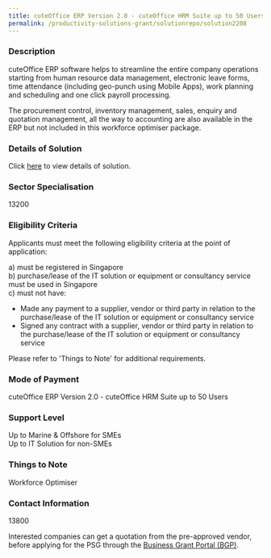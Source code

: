 ```yaml
---
title: cuteOffice ERP Version 2.0 - cuteOffice HRM Suite up to 50 Users
permalink: /productivity-solutions-grant/solutionrepo/solution2208
---
```


### Description

cuteOffice ERP software helps to streamline the entire company operations starting from human resource data management, electronic leave forms, time attendance (including geo-punch using Mobile Apps), work planning and scheduling and one click payroll processing. 

The procurement control, inventory management, sales, enquiry and quotation management, all the way to accounting are also available in the ERP but not included in this workforce optimiser package.

### Details of Solution

Click <a href='Cutech Infocomm Solutions Pte Ltd' target='_blank' rel='noopener'>here</a> to view details of solution.

### Sector Specialisation

 13200 

### Eligibility Criteria

Applicants must meet the following eligibility criteria at the point of application:

a) must be registered in Singapore <br>
b) purchase/lease of the IT solution or equipment or consultancy service must be used in Singapore <br>
c) must not have:
- Made any payment to a supplier, vendor or third party in relation to the purchase/lease of the IT solution or equipment or consultancy service
- Signed any contract with a supplier, vendor or third party in relation to the purchase/lease of the IT solution or equipment or consultancy service

Please refer to 'Things to Note' for additional requirements.

### Mode of Payment
cuteOffice ERP Version 2.0 - cuteOffice HRM Suite up to 50 Users

### Support Level
Up to Marine & Offshore for SMEs <br>
Up to IT Solution for non-SMEs

### Things to Note
Workforce Optimiser

### Contact Information
13800

Interested companies can get a quotation from the pre-approved vendor, before applying for the PSG through the <a target='_blank' rel='noopener' href='https://www.businessgrants.gov.sg/'>Business Grant Portal (BGP)</a>.
